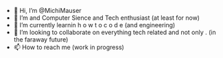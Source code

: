 - 👋 Hi, I’m @MichiMauser
- 👀 I’m and Computer Sience and Tech enthusiast (at least for now)
- 🌱 I’m currently learnin h o w t o c o d e (and engineering)
- 💞️ I’m looking to collaborate on everything tech related and not only . (in the faraway future)
- 📫 How to reach me (work in progress)

<!---
MichiMauser/MichiMauser is a ✨ special ✨ repository because its `README.md` (this file) appears on your GitHub profile.
You can click the Preview link to take a look at your changes.
--->
